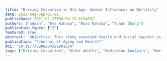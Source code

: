 ```yaml
---
title: "Driving Cessation in Old Age: Gender Influences on Mortality"
date: 2021 Aug-Sep-01-01
publishDate: 2021-02-27T00:39:15.615469Z
authors: ["admin", "Eva Kahana", "Boaz Kahana", "Yuhan Zhang"]
publication_types: ["2"]
featured: true
abstract: "Objective: This study examined health and social support as mediators of the association between driving cessation and 10-year mortality among older men and older women. Method: Data were drawn from a prospective panel survey of 1000 community-dwelling older adults with follow-ups over a 10-year period. Extended Cox proportional hazard regression models were used to estimate the relative risk of driving cessation on mortality. Results: Mortality risk was 1.36 (CI = [1.06, 1.73]) times higher for nondrivers than drivers. This relationship was significantly mediated by health status in the overall sample. Physical health and cognitive health fully mediated the association between driving cessation and mortality among older men, whereas the mediation effects were partial among older women. Discussion: Gender differences in driving patterns may account for the differential mediation effects in the association between driving cessation and mortality."
publication: "*Journal of Aging and Health*"
doi: "10.1177/0898264321991254"
tags: ["Driving Cessation", "Older Adults", "Mediation Analysis", "Mortality", "Gender"]
---
```


